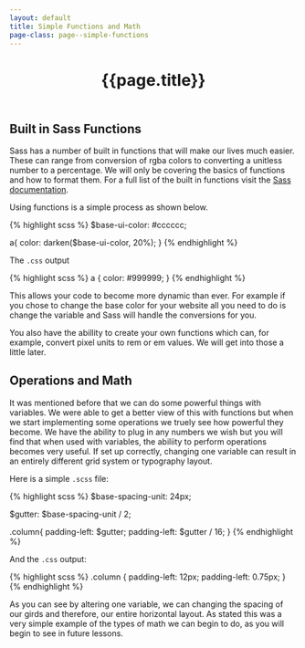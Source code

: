 ```yaml
---
layout: default
title: Simple Functions and Math
page-class: page--simple-functions
---
```

<header class="page__header">
	<h1  class="page__title">{{page.title}}</h2>
</header>

<section  class="section__block">
	
<div class="section__content">
<h2 class="section__title">Built in Sass Functions</h2>

<p>Sass has a number of built in functions that will make our lives much easier. These can range from conversion of rgba colors to converting a unitless number to a percentage. We will only be covering the basics of functions and how to format them. For a full list of the built in functions visit the <a href="http://sass-lang.com/documentation/Sass/Script/Functions.html">Sass documentation</a>.</p>

<p>Using functions is a simple process as shown below. </p>

{% highlight scss %}
$base-ui-color: #cccccc;

a{
	color: darken($base-ui-color, 20%);
}
{% endhighlight %}

<p>The <code>.css</code> output</p>

{% highlight scss %}
a {
  color: #999999;
}
{% endhighlight %}

<p>This allows your code to become more dynamic than ever. For example if you chose to change the base color for your website all you need to do is change the variable and Sass will handle the conversions for you. </p>

<p>You also have the abillity to create your own functions which can, for example, convert pixel units to rem or em values. We will get into those a little later.</p>


</div>

<div class="section__content">
<h2 class="section__title">Operations and Math</h2>
<p>It was mentioned before that we can do some powerful things with variables. We were able to get a better view of this with functions but when we start implementing some operations we truely see how powerful they become.  We have the ability to plug in any numbers we wish but you will find that when used with variables, the abiliity to perform operations becomes very useful.  If set up correctly, changing one variable can result in an entirely different grid system or typography layout. </p>

<p>Here is a simple <code>.scss</code> file:</p>

{% highlight scss %}
$base-spacing-unit: 24px;

$gutter: $base-spacing-unit / 2;

.column{
  padding-left: $gutter;
  padding-left: $gutter / 16;
}
{% endhighlight %}

<p>And the <code>.css</code> output:</p>

{% highlight scss %}
.column {
  padding-left: 12px;
  padding-left: 0.75px;
}
{% endhighlight %}

<p>As you can see by altering one variable, we can changing the spacing of our girds and therefore, our entire horizontal layout.  As stated this was a very simple example of the types of math we can begin to do, as you will begin to see in future lessons. </p>

</div>

</section>